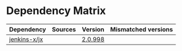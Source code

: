 # Dependency Matrix

Dependency | Sources | Version | Mismatched versions
---------- | ------- | ------- | -------------------
[jenkins-x/jx](https://github.com/jenkins-x/jx.git) |  | [2.0.998](https://github.com/jenkins-x/jx/releases/tag/v2.0.998) | 
